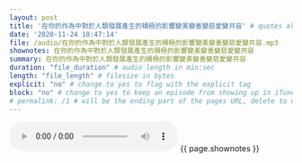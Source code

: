 ```yaml
---
layout: post
title: '在你的作為中對於人類發展產生的積極的影響變美變善變慈愛變共容' # quotes allow forbidden characters like the colon
date: '2020-11-24 10:47:14'
file: /audio/在你的作為中對於人類發展產生的積極的影響變美變善變慈愛變共容.mp3
shownotes: 在你的作為中對於人類發展產生的積極的影響變美變善變慈愛變共容
summary: 在你的作為中對於人類發展產生的積極的影響變美變善變慈愛變共容
duration: "file_duration" # audio length in min:sec
length: "file_length" # filesize in bytes
explicit: "no" # change to yes to flag with the explicit tag
block: "no" # change to yes to keep an episode from showing up in iTunes
# permalink: /1 # will be the ending part of the pages URL, delete to default to the title
---
```


<audio controls>
<source src="{{site.url}}{{site.baseurl}}{{ page.file }}" type="audio/x-mp3">
Your browser does not support the audio element.
</audio>
{{ page.shownotes }}
